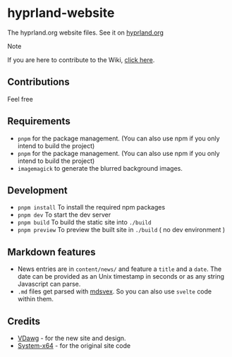 # hyprland-website

The hyprland.org website files. See it on [hyprland.org](https://hyprland.org)

> [!NOTE]  
> If you are here to contribute to the Wiki, [click here](https://github.com/hyprwm/hyprland-wiki).

## Contributions

Feel free

## Requirements

- `pnpm` for the package management. (You can also use npm if you only intend to build the project)
- `pnpm` for the package management. (You can also use npm if you only intend to build the project)
- `imagemagick` to generate the blurred background images.

## Development

- `pnpm install` To install the required npm packages
- `pnpm dev` To start the dev server
- `pnpm build` To build the static site into `./build`
- `pnpm preview` To preview the built site in `./build` ( no dev environment )

## Markdown features

- News entries are in `content/news/` and feature a `title` and a `date`. The date can be provided as an Unix timestamp in seconds or as any string Javascript can parse.
- `.md` files get parsed with [mdsvex](https://github.com/pngwn/mdsvex). So you can also use `svelte` code within them.

## Credits

- [VDawg](https://github.com/Visual-Dawg) - for the new site and design.
- [System-x64](https://github.com/System-x64) - for the original site code
